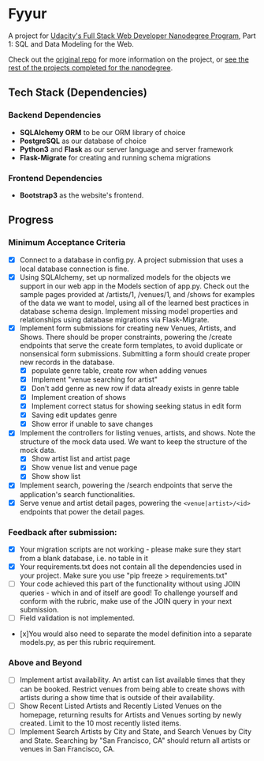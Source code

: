 # Fyyur

A project for [Udacity's Full Stack Web Developer Nanodegree Program](https://www.udacity.com/course/full-stack-web-developer-nanodegree--nd0044), Part 1: SQL and Data Modeling for the Web.

Check out the [original repo](https://github.com/udacity/cd0046-SQL-and-Data-Modeling-for-the-Web) for more information on the project, or [see the rest of the projects completed for the nanodegree](https://github.com/thekakkun/udacity_projects).

## Tech Stack (Dependencies)

### Backend Dependencies

- **SQLAlchemy ORM** to be our ORM library of choice
- **PostgreSQL** as our database of choice
- **Python3** and **Flask** as our server language and server framework
- **Flask-Migrate** for creating and running schema migrations

### Frontend Dependencies

- **Bootstrap3** as the website's frontend.

## Progress

### Minimum Acceptance Criteria

- [x] Connect to a database in config.py. A project submission that uses a local database connection is fine.
- [x] Using SQLAlchemy, set up normalized models for the objects we support in our web app in the Models section of app.py. Check out the sample pages provided at /artists/1, /venues/1, and /shows for examples of the data we want to model, using all of the learned best practices in database schema design. Implement missing model properties and relationships using database migrations via Flask-Migrate.
- [x] Implement form submissions for creating new Venues, Artists, and Shows. There should be proper constraints, powering the /create endpoints that serve the create form templates, to avoid duplicate or nonsensical form submissions. Submitting a form should create proper new records in the database.
  - [x] populate genre table, create row when adding venues
  - [x] Implement "venue searching for artist"
  - [x] Don't add genre as new row if data already exists in genre table
  - [x] Implement creation of shows
  - [x] Implement correct status for showing seeking status in edit form
  - [x] Saving edit updates genre
  - [x] Show error if unable to save changes
- [x] Implement the controllers for listing venues, artists, and shows. Note the structure of the mock data used. We want to keep the structure of the mock data.
  - [x] Show artist list and artist page
  - [x] Show venue list and venue page
  - [x] Show show list
- [x] Implement search, powering the /search endpoints that serve the application's search functionalities.
- [x] Serve venue and artist detail pages, powering the `<venue|artist>/<id>` endpoints that power the detail pages.

### Feedback after submission:

- [x] Your migration scripts are not working - please make sure they start from a blank database, i.e. no table in it
- [x] Your requirements.txt does not contain all the dependencies used in your project. Make sure you use "pip freeze > requirements.txt"
- [ ] Your code achieved this part of the functionality without using JOIN queries - which in and of itself are good! To challenge yourself and conform with the rubric, make use of the JOIN query in your next submission.
- [ ] Field validation is not implemented.
- [x]You would also need to separate the model definition into a separate models.py, as per this rubric requirement.

### Above and Beyond

- [ ] Implement artist availability. An artist can list available times that they can be booked. Restrict venues from being able to create shows with artists during a show time that is outside of their availability.
- [ ] Show Recent Listed Artists and Recently Listed Venues on the homepage, returning results for Artists and Venues sorting by newly created. Limit to the 10 most recently listed items.
- [ ] Implement Search Artists by City and State, and Search Venues by City and State. Searching by "San Francisco, CA" should return all artists or venues in San Francisco, CA.
